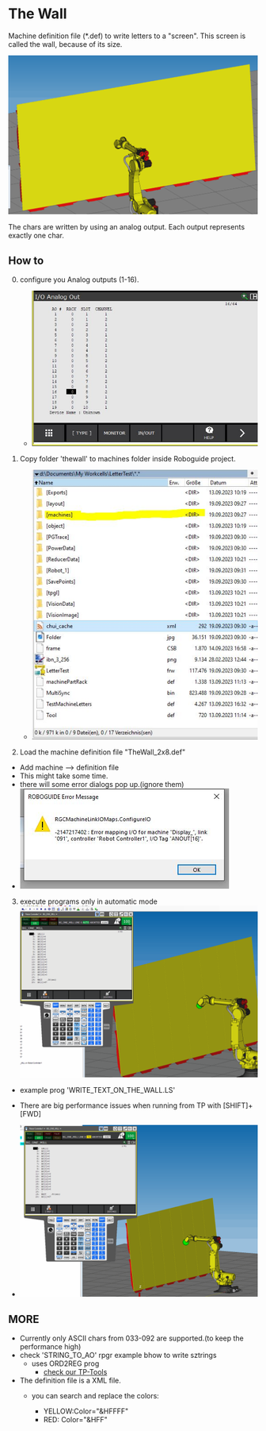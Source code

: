 # The Wall
Machine definition file (*.def) to write letters to a "screen". This screen is called the wall, because of its size.

![Alt text](A_WAY_TO_WRITE.gif)

The chars are written by using an analog output.
Each output represents exactly one char.

## How to 
0. configure you Analog outputs (1-16).
    - ![Alt text](AnalogOUT_config.jpg)

1. Copy folder 'thewall' to machines folder inside Roboguide project.
    - ![Alt text](folder_to_put.jpg)

2. Load the machine definition file "TheWall_2x8.def"
  - Add machine --> definition file
   - This might take some time.
   - there will some error dialogs pop up.(ignore them)
   - ![Alt text](Error_IO.JPG)

3. execute programs only in automatic mode
![Alt text](auto_mode_run.gif)

  - example prog 'WRITE_TEXT_ON_THE_WALL.LS'

  - There are big performance issues when running from TP with [SHIFT]+[FWD]
  - ![Alt text](performance_issue.gif)


## MORE


- Currently only ASCII chars  from 033-092 are supported.(to keep the performance high)
- check 'STRING_TO_AO' rpgr example bhow to write sztrings
  - uses ORD2REG prog  
    - [check our TP-Tools](https://github.com/Backdate/TP-Tools/tree/main/2reg)
- The definition file is a XML file.
  - you can search and replace the colors:

    - YELLOW:Color="&amp;HFFFF"
    - RED: Color="&amp;HFF"
